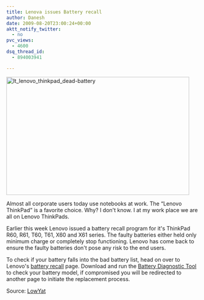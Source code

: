 ```yaml
---
title: Lenova issues Battery recall
author: Danesh
date: 2009-08-20T23:00:24+00:00
aktt_notify_twitter:
  - no
pvc_views:
  - 4600
dsq_thread_id:
  - 894003941

---
```

[<img loading="lazy" class="alignnone size-full wp-image-1725" title="lt_lenovo_thinkpad_dead-battery" src="/wp-content/uploads/2009/08/lt_lenovo_thinkpad_dead-battery.jpg" alt="lt_lenovo_thinkpad_dead-battery" width="480" height="310" />][1]

Almost all corporate users today use notebooks at work. The &#8220;Lenovo ThinkPad&#8221; is a favorite choice. Why? I don't know. I at my work place we are all on Lenovo ThinkPads.

Earlier this week Lenovo issued a battery recall program for it's ThinkPad R60, R61, T60, T61, X60 and X61 series. The faulty batteries either held only minimum charge or completely stop functioning. Lenovo has come back to ensure the faulty batteries don't pose any risk to the end users.

To check if your battery falls into the bad battery list, head on over to Lenovo's [battery recall][2] page. Download and run the [Battery Diagnostic Tool][3] to check your battery model, if compromised you will be redirected to another page to initiate the replacement process.

Source: [LowYat][4]

 [1]: /wp-content/uploads/2009/08/lt_lenovo_thinkpad_dead-battery.jpg
 [2]: http://download.lenovo.com/lenovo/content/batt/082009/LandingPage.html?lang=en
 [3]: http://download.lenovo.com/lenovo/content/batt/LenovoBatteryDiagnosticTool.exe
 [4]: http://www.lowyat.net/v2/home/index.php